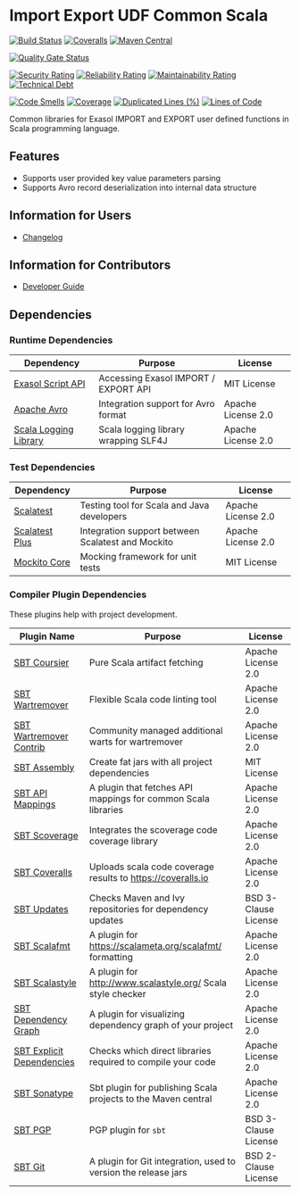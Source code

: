 # Import Export UDF Common Scala

[![Build Status](https://github.com/exasol/import-export-udf-common-scala/actions/workflows/ci-build.yml/badge.svg)](https://github.com/exasol/import-export-udf-common-scala/actions/workflows/ci-build.yml)
[![Coveralls](https://img.shields.io/coveralls/exasol/import-export-udf-common-scala.svg)](https://coveralls.io/github/exasol/import-export-udf-common-scala)
[![Maven Central](https://img.shields.io/maven-central/v/com.exasol/import-export-udf-common-scala_2.13)](https://search.maven.org/artifact/com.exasol/import-export-udf-common-scala_2.13)

[![Quality Gate Status](https://sonarcloud.io/api/project_badges/measure?project=com.exasol%3Aimport-export-udf-common-scala&metric=alert_status)](https://sonarcloud.io/dashboard?id=com.exasol%3Aimport-export-udf-common-scala)

[![Security Rating](https://sonarcloud.io/api/project_badges/measure?project=com.exasol%3Aimport-export-udf-common-scala&metric=security_rating)](https://sonarcloud.io/dashboard?id=com.exasol%3Aimport-export-udf-common-scala)
[![Reliability Rating](https://sonarcloud.io/api/project_badges/measure?project=com.exasol%3Aimport-export-udf-common-scala&metric=reliability_rating)](https://sonarcloud.io/dashboard?id=com.exasol%3Aimport-export-udf-common-scala)
[![Maintainability Rating](https://sonarcloud.io/api/project_badges/measure?project=com.exasol%3Aimport-export-udf-common-scala&metric=sqale_rating)](https://sonarcloud.io/dashboard?id=com.exasol%3Aimport-export-udf-common-scala)
[![Technical Debt](https://sonarcloud.io/api/project_badges/measure?project=com.exasol%3Aimport-export-udf-common-scala&metric=sqale_index)](https://sonarcloud.io/dashboard?id=com.exasol%3Aimport-export-udf-common-scala)

[![Code Smells](https://sonarcloud.io/api/project_badges/measure?project=com.exasol%3Aimport-export-udf-common-scala&metric=code_smells)](https://sonarcloud.io/dashboard?id=com.exasol%3Aimport-export-udf-common-scala)
[![Coverage](https://sonarcloud.io/api/project_badges/measure?project=com.exasol%3Aimport-export-udf-common-scala&metric=coverage)](https://sonarcloud.io/dashboard?id=com.exasol%3Aimport-export-udf-common-scala)
[![Duplicated Lines (%)](https://sonarcloud.io/api/project_badges/measure?project=com.exasol%3Aimport-export-udf-common-scala&metric=duplicated_lines_density)](https://sonarcloud.io/dashboard?id=com.exasol%3Aimport-export-udf-common-scala)
[![Lines of Code](https://sonarcloud.io/api/project_badges/measure?project=com.exasol%3Aimport-export-udf-common-scala&metric=ncloc)](https://sonarcloud.io/dashboard?id=com.exasol%3Aimport-export-udf-common-scala)

Common libraries for Exasol IMPORT and EXPORT user defined functions in Scala
programming language.

## Features

- Supports user provided key value parameters parsing
- Supports Avro record deserialization into internal data structure

## Information for Users

- [Changelog](doc/changes/changelog.md)

## Information for Contributors

* [Developer Guide](doc/development/developer_guide.md)

## Dependencies

### Runtime Dependencies

| Dependency                                  | Purpose                                                         | License            |
|---------------------------------------------|-----------------------------------------------------------------|--------------------|
| [Exasol Script API][exasol-script-api-link] | Accessing Exasol IMPORT / EXPORT API                            | MIT License        |
| [Apache Avro][apache-avro-link]             | Integration support for Avro format                             | Apache License 2.0 |
| [Scala Logging Library][scala-logging-link] | Scala logging library wrapping SLF4J                            | Apache License 2.0 |

### Test Dependencies

| Dependency                                  | Purpose                                                         | License            |
|---------------------------------------------|-----------------------------------------------------------------|--------------------|
| [Scalatest][scalatest-link]                 | Testing tool for Scala and Java developers                      | Apache License 2.0 |
| [Scalatest Plus][scalatestplus-link]        | Integration support between Scalatest and Mockito               | Apache License 2.0 |
| [Mockito Core][mockitocore-link]            | Mocking framework for unit tests                                | MIT License        |

### Compiler Plugin Dependencies

These plugins help with project development.

| Plugin Name                                 | Purpose                                                         | License              |
|---------------------------------------------|-----------------------------------------------------------------|----------------------|
| [SBT Coursier][sbt-coursier-link]           | Pure Scala artifact fetching                                    | Apache License 2.0   |
| [SBT Wartremover][sbt-wartremover-link]     | Flexible Scala code linting tool                                | Apache License 2.0   |
| [SBT Wartremover Contrib][sbt-wcontrib-link]| Community managed additional warts for wartremover              | Apache License 2.0   |
| [SBT Assembly][sbt-assembly-link]           | Create fat jars with all project dependencies                   | MIT License          |
| [SBT API Mappings][sbt-apimapping-link]     | A plugin that fetches API mappings for common Scala libraries   | Apache License 2.0   |
| [SBT Scoverage][sbt-scoverage-link]         | Integrates the scoverage code coverage library                  | Apache License 2.0   |
| [SBT Coveralls][sbt-coveralls-link]         | Uploads scala code coverage results to https://coveralls.io     | Apache License 2.0   |
| [SBT Updates][sbt-updates-link]             | Checks Maven and Ivy repositories for dependency updates        | BSD 3-Clause License |
| [SBT Scalafmt][sbt-scalafmt-link]           | A plugin for https://scalameta.org/scalafmt/ formatting         | Apache License 2.0   |
| [SBT Scalastyle][sbt-style-link]            | A plugin for http://www.scalastyle.org/ Scala style checker     | Apache License 2.0   |
| [SBT Dependency Graph][sbt-depgraph-link]   | A plugin for visualizing dependency graph of your project       | Apache License 2.0   |
| [SBT Explicit Dependencies][sbt-expdep-link]| Checks which direct libraries required to compile your code     | Apache License 2.0   |
| [SBT Sonatype][sbt-sonatype-link]           | Sbt plugin for publishing Scala projects to the Maven central   | Apache License 2.0   |
| [SBT PGP][sbt-pgp-link]                     | PGP plugin for `sbt`                                            | BSD 3-Clause License |
| [SBT Git][sbt-git-link]                     | A plugin for Git integration, used to version the release jars  | BSD 2-Clause License |

[apache-avro-link]: https://avro.apache.org/
[scala-logging-link]: https://github.com/lightbend/scala-logging
[exasol-script-api-link]: https://docs.exasol.com/database_concepts/udf_scripts.htm
[scalatest-link]: http://www.scalatest.org/
[scalatestplus-link]: https://github.com/scalatest/scalatestplus-mockito
[mockitocore-link]: https://site.mockito.org/
[sbt-coursier-link]: https://github.com/coursier/coursier
[sbt-wartremover-link]: http://github.com/puffnfresh/wartremover
[sbt-wcontrib-link]: http://github.com/wartremover/wartremover-contrib
[sbt-assembly-link]: https://github.com/sbt/sbt-assembly
[sbt-apimapping-link]: https://github.com/ThoughtWorksInc/sbt-api-mappings
[sbt-scoverage-link]: http://github.com/scoverage/sbt-scoverage
[sbt-coveralls-link]: https://github.com/scoverage/sbt-coveralls
[sbt-updates-link]: http://github.com/rtimush/sbt-updates
[sbt-scalafmt-link]: https://github.com/lucidsoftware/neo-sbt-scalafmt
[sbt-style-link]: https://github.com/scalastyle/scalastyle-sbt-plugin
[sbt-depgraph-link]: https://github.com/jrudolph/sbt-dependency-graph
[sbt-sonatype-link]: https://github.com/xerial/sbt-sonatype
[sbt-pgp-link]: https://github.com/xerial/sbt-sonatype
[sbt-git-link]: https://github.com/sbt/sbt-git
[sbt-expdep-link]: https://github.com/cb372/sbt-explicit-dependencies

